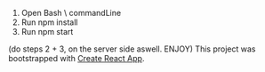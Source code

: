1) Open Bash \ commandLine
2) Run npm install
3) Run npm start


(do steps 2 + 3, on the server side aswell. ENJOY)
This project was bootstrapped with [Create React App](https://github.com/facebook/create-react-app).
